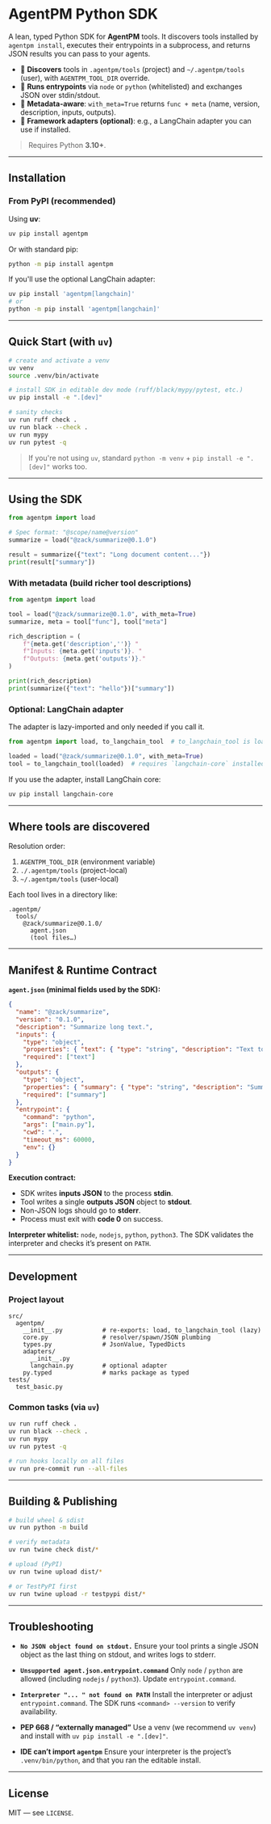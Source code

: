 # AgentPM Python SDK

A lean, typed Python SDK for **AgentPM** tools. It discovers tools installed by `agentpm install`, executes their entrypoints in a subprocess, and returns JSON results you can pass to your agents.

- 🔎 **Discovers** tools in `.agentpm/tools` (project) and `~/.agentpm/tools` (user), with `AGENTPM_TOOL_DIR` override.
- 🚀 **Runs entrypoints** via `node` or `python` (whitelisted) and exchanges JSON over stdin/stdout.
- 🧩 **Metadata-aware**: `with_meta=True` returns `func + meta` (name, version, description, inputs, outputs).
- 🧪 **Framework adapters (optional)**: e.g., a LangChain adapter you can use if installed.

> Requires Python **3.10+**.

---

## Installation

### From PyPI (recommended)

Using **uv**:
```bash
uv pip install agentpm
```

Or with standard pip:
```bash
python -m pip install agentpm
```

If you'll use the optional LangChain adapter:
```bash
uv pip install 'agentpm[langchain]'
# or
python -m pip install 'agentpm[langchain]'
```
---

## Quick Start (with `uv`)

```bash
# create and activate a venv
uv venv
source .venv/bin/activate

# install SDK in editable dev mode (ruff/black/mypy/pytest, etc.)
uv pip install -e ".[dev]"

# sanity checks
uv run ruff check .
uv run black --check .
uv run mypy
uv run pytest -q
```

> If you're not using `uv`, standard `python -m venv` + `pip install -e ".[dev]"` works too.

---

## Using the SDK

```python
from agentpm import load

# Spec format: "@scope/name@version"
summarize = load("@zack/summarize@0.1.0")

result = summarize({"text": "Long document content..."})
print(result["summary"])
```

### With metadata (build richer tool descriptions)
```python
from agentpm import load

tool = load("@zack/summarize@0.1.0", with_meta=True)
summarize, meta = tool["func"], tool["meta"]

rich_description = (
    f"{meta.get('description','')} "
    f"Inputs: {meta.get('inputs')}. "
    f"Outputs: {meta.get('outputs')}."
)

print(rich_description)
print(summarize({"text": "hello"})["summary"])
```

### Optional: LangChain adapter
The adapter is lazy-imported and only needed if you call it.

```python
from agentpm import load, to_langchain_tool  # to_langchain_tool is loaded on first access

loaded = load("@zack/summarize@0.1.0", with_meta=True)
tool = to_langchain_tool(loaded)  # requires `langchain-core` installed
```

If you use the adapter, install LangChain core:

```bash
uv pip install langchain-core
```

---

## Where tools are discovered

Resolution order:

1. `AGENTPM_TOOL_DIR` (environment variable)
2. `./.agentpm/tools` (project-local)
3. `~/.agentpm/tools` (user-local)

Each tool lives in a directory like:

```
.agentpm/
  tools/
    @zack/summarize@0.1.0/
      agent.json
      (tool files…)
```

---

## Manifest & Runtime Contract

**`agent.json` (minimal fields used by the SDK):**
```json
{
  "name": "@zack/summarize",
  "version": "0.1.0",
  "description": "Summarize long text.",
  "inputs": {
    "type": "object",
    "properties": { "text": { "type": "string", "description": "Text to summarize" } },
    "required": ["text"]
  },
  "outputs": {
    "type": "object",
    "properties": { "summary": { "type": "string", "description": "Summarized text" } },
    "required": ["summary"]
  },
  "entrypoint": {
    "command": "python",
    "args": ["main.py"],
    "cwd": ".",
    "timeout_ms": 60000,
    "env": {}
  }
}
```

**Execution contract:**
- SDK writes **inputs JSON** to the process **stdin**.
- Tool writes a single **outputs JSON** object to **stdout**.
- Non-JSON logs should go to **stderr**.
- Process must exit with **code 0** on success.

**Interpreter whitelist:** `node`, `nodejs`, `python`, `python3`.
The SDK validates the interpreter and checks it’s present on `PATH`.

---

## Development

### Project layout
```
src/
  agentpm/
    __init__.py           # re-exports: load, to_langchain_tool (lazy)
    core.py               # resolver/spawn/JSON plumbing
    types.py              # JsonValue, TypedDicts
    adapters/
      __init__.py
      langchain.py        # optional adapter
    py.typed              # marks package as typed
tests/
  test_basic.py
```

### Common tasks (via `uv`)
```bash
uv run ruff check .
uv run black --check .
uv run mypy
uv run pytest -q

# run hooks locally on all files
uv run pre-commit run --all-files
```

---

## Building & Publishing

```bash
# build wheel & sdist
uv run python -m build

# verify metadata
uv run twine check dist/*

# upload (PyPI)
uv run twine upload dist/*

# or TestPyPI first
uv run twine upload -r testpypi dist/*
```

---

## Troubleshooting

- **`No JSON object found on stdout.`**
  Ensure your tool prints a single JSON object as the last thing on stdout, and writes logs to stderr.

- **`Unsupported agent.json.entrypoint.command`**
  Only `node` / `python` are allowed (including `nodejs` / `python3`). Update `entrypoint.command`.

- **`Interpreter "... " not found on PATH`**
  Install the interpreter or adjust `entrypoint.command`. The SDK runs `<command> --version` to verify availability.

- **PEP 668 / “externally managed”**
  Use a venv (we recommend `uv venv`) and install with `uv pip install -e ".[dev]"`.

- **IDE can’t import `agentpm`**
  Ensure your interpreter is the project’s `.venv/bin/python`, and that you ran the editable install.

---

## License

MIT — see `LICENSE`.
